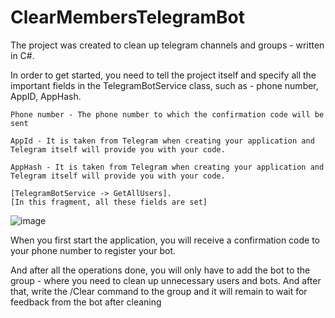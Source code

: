 # ClearMembersTelegramBot
The project was created to clean up telegram channels and groups - written in C#. 

In order to get started, you need to tell the project itself and specify all the important fields in the TelegramBotService class, 
such as - phone number, AppID, AppHash.

	Phone number - The phone number to which the confirmation code will be sent
 
	AppId - It is taken from Telegram when creating your application and Telegram itself will provide you with your code.
 
	AppHash - It is taken from Telegram when creating your application and Telegram itself will provide you with your code.

	[TelegramBotService -> GetAllUsers].
	[In this fragment, all these fields are set]
![image](https://github.com/Urryy/ClearMembersTelegramBot/assets/94054268/57d0a6c2-95c9-45c9-8166-4aaed80e36d9)

When you first start the application, you will receive a confirmation code to your phone number to register your bot.


And after all the operations done, you will only have to add the bot to the group - where you need to clean up unnecessary users and bots.
And after that, write the /Clear command to the group and it will remain to wait for feedback from the bot after cleaning
